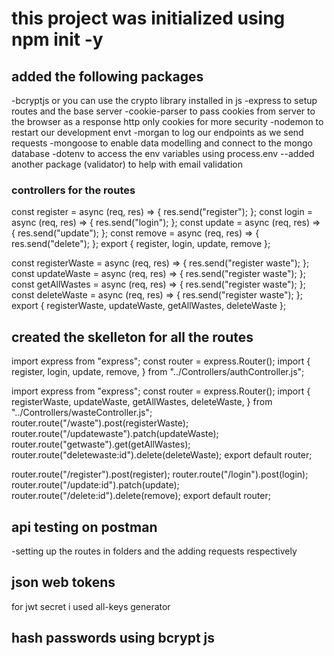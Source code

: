 # this project was initialized using npm init -y

## added the following packages

-bcryptjs or you can use the crypto library installed in js
-express to setup routes and the base server
-cookie-parser to pass cookies from server to the browser as a response http only cookies for more security
-nodemon to restart our development envt
-morgan to log our endpoints as we send requests
-mongoose to enable data modelling and connect to the mongo database
-dotenv to access the env variables using process.env
--added another package (validator) to help with email validation

### controllers for the routes

<!-- auth -->

const register = async (req, res) => {
res.send("register");
};
const login = async (req, res) => {
res.send("login");
};
const update = async (req, res) => {
res.send("update");
};
const remove = async (req, res) => {
res.send("delete");
};
export { register, login, update, remove };

<!-- auth -->

<!-- wastes -->

const registerWaste = async (req, res) => {
res.send("register waste");
};
const updateWaste = async (req, res) => {
res.send("register waste");
};
const getAllWastes = async (req, res) => {
res.send("register waste");
};
const deleteWaste = async (req, res) => {
res.send("register waste");
};
export { registerWaste, updateWaste, getAllWastes, deleteWaste };

<!-- wastes -->

## created the skelleton for all the routes

<codeblock>

<!-- auth -->

import express from "express";
const router = express.Router();
import {
register,
login,
update,
remove,
} from "../Controllers/authController.js";

<!-- auth -->
<!-- wastes -->

import express from "express";
const router = express.Router();
import {
registerWaste,
updateWaste,
getAllWastes,
deleteWaste,
} from "../Controllers/wasteController.js";
router.route("/waste").post(registerWaste);
router.route("/updatewaste").patch(updateWaste);
router.route("getwaste").get(getAllWastes);
router.route("deletewaste:id").delete(deleteWaste);
export default router;

<!-- wastes -->
<codeblock>

router.route("/register").post(register);
router.route("/login").post(login);
router.route("/update:id").patch(update);
router.route("/delete:id").delete(remove);
export default router;

## api testing on postman

-setting up the routes in folders and the adding requests respectively

## json web tokens

for jwt secret i used all-keys generator

## hash passwords using bcrypt js
